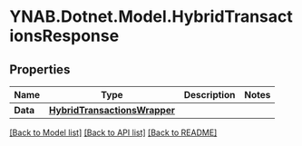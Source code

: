 # YNAB.Dotnet.Model.HybridTransactionsResponse
## Properties

Name | Type | Description | Notes
------------ | ------------- | ------------- | -------------
**Data** | [**HybridTransactionsWrapper**](HybridTransactionsWrapper.md) |  | 

[[Back to Model list]](../README.md#documentation-for-models) [[Back to API list]](../README.md#documentation-for-api-endpoints) [[Back to README]](../README.md)

